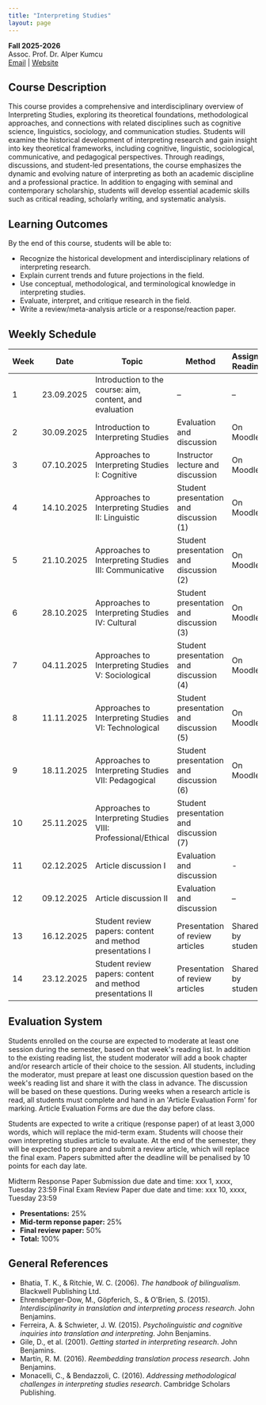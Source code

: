 ```yaml
---
title: "Interpreting Studies"
layout: page
---
```


**Fall 2025-2026**  
Assoc. Prof. Dr. Alper Kumcu  
[Email](mailto:alperkumcu@hacettepe.edu.tr) | [Website](http://alperkumcu.github.io)

## Course Description
This course provides a comprehensive and interdisciplinary overview of Interpreting Studies, exploring its theoretical foundations, methodological approaches, and connections with related disciplines such as cognitive science, linguistics, sociology, and communication studies. Students will examine the historical development of interpreting research and gain insight into key theoretical frameworks, including cognitive, linguistic, sociological, communicative, and pedagogical perspectives. Through readings, discussions, and student-led presentations, the course emphasizes the dynamic and evolving nature of interpreting as both an academic discipline and a professional practice. In addition to engaging with seminal and contemporary scholarship, students will develop essential academic skills such as critical reading, scholarly writing, and systematic analysis.

## Learning Outcomes
By the end of this course, students will be able to:
- Recognize the historical development and interdisciplinary relations of interpreting research.  
- Explain current trends and future projections in the field.  
- Use conceptual, methodological, and terminological knowledge in interpreting studies.  
- Evaluate, interpret, and critique research in the field.  
- Write a review/meta-analysis article or a response/reaction paper.

## Weekly Schedule

| Week | Date       | Topic                                                   | Method                              | Assigned Readings |
|------|------------|---------------------------------------------------------|-------------------------------------|-------------------|
| 1    | 23.09.2025 | Introduction to the course: aim, content, and evaluation | –                                   | –                 |
| 2    | 30.09.2025 | Introduction to Interpreting Studies                     | Evaluation and discussion            | On Moodle         |
| 3    | 07.10.2025 | Approaches to Interpreting Studies I: Cognitive          | Instructor lecture and discussion    | On Moodle            |
| 4    | 14.10.2025 | Approaches to Interpreting Studies II: Linguistic        | Student presentation and discussion (1) | On Moodle          |
| 5    | 21.10.2025 | Approaches to Interpreting Studies III: Communicative    | Student presentation and discussion (2) | On Moodle          |
| 6    | 28.10.2025 | Approaches to Interpreting Studies IV: Cultural          | Student presentation and discussion (3) | On Moodle          |
| 7    | 04.11.2025 | Approaches to Interpreting Studies V: Sociological       | Student presentation and discussion (4) | On Moodle          |
| 8    | 11.11.2025 | Approaches to Interpreting Studies VI: Technological     | Student presentation and discussion (5) | On Moodle          |
| 9    | 18.11.2025 | Approaches to Interpreting Studies VII: Pedagogical      | Student presentation and discussion (6) | On Moodle          |
| 10   | 25.11.2025 | Approaches to Interpreting Studies VIII: Professional/Ethical | Student presentation and discussion (7)           |           |
| 11   | 02.12.2025 | Article discussion I                                    | Evaluation and discussion            | -                |
| 12   | 09.12.2025 | Article discussion II                                   | Evaluation and discussion            | –                 |
| 13   | 16.12.2025 | Student review papers: content and method presentations I | Presentation of review articles      | Shared by students |
| 14   | 23.12.2025 | Student review papers: content and method presentations II | Presentation of review articles      | Shared by students |


## Evaluation System
Students enrolled on the course are expected to moderate at least one session during the semester, based on that week's reading list. In addition to the existing reading list, the student moderator will add a book chapter and/or research article of their choice to the session. All students, including the moderator, must prepare at least one discussion question based on the week's reading list and share it with the class in advance. The discussion will be based on these questions. During weeks when a research article is read, all students must complete and hand in an 'Article Evaluation Form' for marking. Article Evaluation Forms are due the day before class.

Students are expected to write a critique (response paper) of at least 3,000 words, which will replace the mid-term exam. Students will choose their own interpreting studies article to evaluate. At the end of the semester, they will be expected to prepare and submit a review article, which will replace the final exam. Papers submitted after the deadline will be penalised by 10 points for each day late.

Midterm Response Paper Submission due date and time: xxx 1, xxxx, Tuesday 23:59
Final Exam Review Paper due date and time: xxx 10, xxxx, Tuesday 23:59


- **Presentations:** 25% 
- **Mid-term reponse paper:** 25%
- **Final review paper:** 50% 
- **Total:** 100%


## General References
- Bhatia, T. K., & Ritchie, W. C. (2006). *The handbook of bilingualism*. Blackwell Publishing Ltd.  
- Ehrensberger-Dow, M., Göpferich, S., & O'Brien, S. (2015). *Interdisciplinarity in translation and interpreting process research*. John Benjamins.  
- Ferreira, A. & Schwieter, J. W. (2015). *Psycholinguistic and cognitive inquiries into translation and interpreting*. John Benjamins.  
- Gile, D., et al. (2001). *Getting started in interpreting research*. John Benjamins.  
- Martín, R. M. (2016). *Reembedding translation process research*. John Benjamins.  
- Monacelli, C., & Bendazzoli, C. (2016). *Addressing methodological challenges in interpreting studies research*. Cambridge Scholars Publishing.  